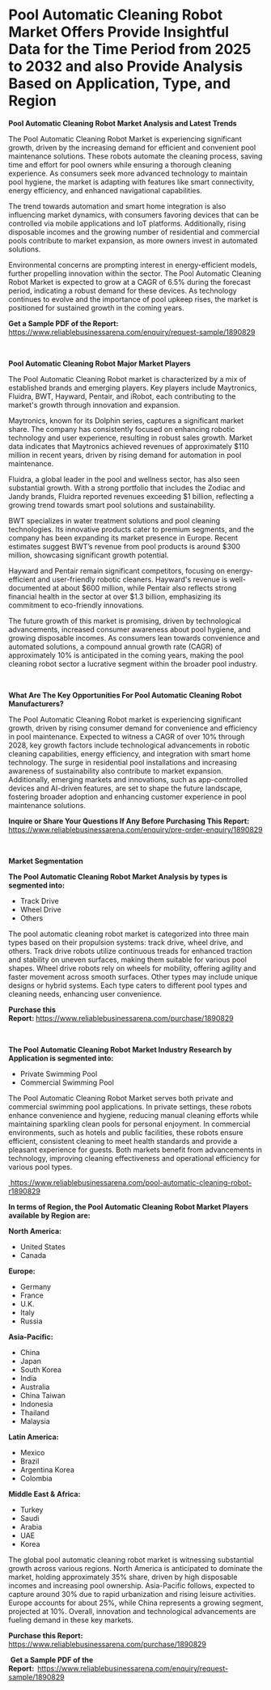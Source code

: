 <p><h1>Pool Automatic Cleaning Robot Market Offers Provide Insightful Data for the Time Period from 2025 to 2032 and also Provide Analysis Based on Application, Type, and Region</h1></p><p><strong>Pool Automatic Cleaning Robot Market Analysis and Latest Trends</strong></p>
<p><p>The Pool Automatic Cleaning Robot Market is experiencing significant growth, driven by the increasing demand for efficient and convenient pool maintenance solutions. These robots automate the cleaning process, saving time and effort for pool owners while ensuring a thorough cleaning experience. As consumers seek more advanced technology to maintain pool hygiene, the market is adapting with features like smart connectivity, energy efficiency, and enhanced navigational capabilities.</p><p>The trend towards automation and smart home integration is also influencing market dynamics, with consumers favoring devices that can be controlled via mobile applications and IoT platforms. Additionally, rising disposable incomes and the growing number of residential and commercial pools contribute to market expansion, as more owners invest in automated solutions. </p><p>Environmental concerns are prompting interest in energy-efficient models, further propelling innovation within the sector. The Pool Automatic Cleaning Robot Market is expected to grow at a CAGR of 6.5% during the forecast period, indicating a robust demand for these devices. As technology continues to evolve and the importance of pool upkeep rises, the market is positioned for sustained growth in the coming years.</p></p>
<p><strong>Get a Sample PDF of the Report:&nbsp;</strong> <a href="https://www.reliablebusinessarena.com/enquiry/request-sample/1890829?utm_campaign=3164&utm_medium=2&utm_source=Github&utm_content=ia&utm_term=12042025&utm_id=pool-automatic-cleaning-robot">https://www.reliablebusinessarena.com/enquiry/request-sample/1890829</a></p>
<p>&nbsp;</p>
<p><strong>Pool Automatic Cleaning Robot Major Market Players</strong></p>
<p><p>The Pool Automatic Cleaning Robot market is characterized by a mix of established brands and emerging players. Key players include Maytronics, Fluidra, BWT, Hayward, Pentair, and iRobot, each contributing to the market's growth through innovation and expansion.</p><p>Maytronics, known for its Dolphin series, captures a significant market share. The company has consistently focused on enhancing robotic technology and user experience, resulting in robust sales growth. Market data indicates that Maytronics achieved revenues of approximately $110 million in recent years, driven by rising demand for automation in pool maintenance.</p><p>Fluidra, a global leader in the pool and wellness sector, has also seen substantial growth. With a strong portfolio that includes the Zodiac and Jandy brands, Fluidra reported revenues exceeding $1 billion, reflecting a growing trend towards smart pool solutions and sustainability.</p><p>BWT specializes in water treatment solutions and pool cleaning technologies. Its innovative products cater to premium segments, and the company has been expanding its market presence in Europe. Recent estimates suggest BWT’s revenue from pool products is around $300 million, showcasing significant growth potential.</p><p>Hayward and Pentair remain significant competitors, focusing on energy-efficient and user-friendly robotic cleaners. Hayward's revenue is well-documented at about $600 million, while Pentair also reflects strong financial health in the sector at over $1.3 billion, emphasizing its commitment to eco-friendly innovations.</p><p>The future growth of this market is promising, driven by technological advancements, increased consumer awareness about pool hygiene, and growing disposable incomes. As consumers lean towards convenience and automated solutions, a compound annual growth rate (CAGR) of approximately 10% is anticipated in the coming years, making the pool cleaning robot sector a lucrative segment within the broader pool industry.</p></p>
<p>&nbsp;</p>
<p><strong>What Are The Key Opportunities For Pool Automatic Cleaning Robot Manufacturers?</strong></p>
<p><p>The Pool Automatic Cleaning Robot market is experiencing significant growth, driven by rising consumer demand for convenience and efficiency in pool maintenance. Expected to witness a CAGR of over 10% through 2028, key growth factors include technological advancements in robotic cleaning capabilities, energy efficiency, and integration with smart home technology. The surge in residential pool installations and increasing awareness of sustainability also contribute to market expansion. Additionally, emerging markets and innovations, such as app-controlled devices and AI-driven features, are set to shape the future landscape, fostering broader adoption and enhancing customer experience in pool maintenance solutions.</p></p>
<p><strong>Inquire or Share Your Questions If Any Before Purchasing This Report:</strong> <a href="https://www.reliablebusinessarena.com/enquiry/pre-order-enquiry/1890829?utm_campaign=3164&utm_medium=2&utm_source=Github&utm_content=ia&utm_term=12042025&utm_id=pool-automatic-cleaning-robot">https://www.reliablebusinessarena.com/enquiry/pre-order-enquiry/1890829</a></p>
<p>&nbsp;</p>
<p><strong>Market Segmentation</strong></p>
<p><strong>The Pool Automatic Cleaning Robot Market Analysis by types is segmented into:</strong></p>
<p><ul><li>Track Drive</li><li>Wheel Drive</li><li>Others</li></ul></p>
<p><p>The pool automatic cleaning robot market is categorized into three main types based on their propulsion systems: track drive, wheel drive, and others. Track drive robots utilize continuous treads for enhanced traction and stability on uneven surfaces, making them suitable for various pool shapes. Wheel drive robots rely on wheels for mobility, offering agility and faster movement across smooth surfaces. Other types may include unique designs or hybrid systems. Each type caters to different pool types and cleaning needs, enhancing user convenience.</p></p>
<p><strong>Purchase this Report:&nbsp;</strong><a href="https://www.reliablebusinessarena.com/purchase/1890829?utm_campaign=3164&utm_medium=2&utm_source=Github&utm_content=ia&utm_term=12042025&utm_id=pool-automatic-cleaning-robot">https://www.reliablebusinessarena.com/purchase/1890829</a></p>
<p>&nbsp;</p>
<p><strong>The Pool Automatic Cleaning Robot Market Industry Research by Application is segmented into:</strong></p>
<p><ul><li>Private Swimming Pool</li><li>Commercial Swimming Pool</li></ul></p>
<p><p>The Pool Automatic Cleaning Robot Market serves both private and commercial swimming pool applications. In private settings, these robots enhance convenience and hygiene, reducing manual cleaning efforts while maintaining sparkling clean pools for personal enjoyment. In commercial environments, such as hotels and public facilities, these robots ensure efficient, consistent cleaning to meet health standards and provide a pleasant experience for guests. Both markets benefit from advancements in technology, improving cleaning effectiveness and operational efficiency for various pool types.</p></p>
<p><a href="https://www.reliablebusinessarena.com/pool-automatic-cleaning-robot-r1890829?utm_campaign=3164&utm_medium=2&utm_source=Github&utm_content=ia&utm_term=12042025&utm_id=pool-automatic-cleaning-robot">&nbsp;https://www.reliablebusinessarena.com/pool-automatic-cleaning-robot-r1890829</a></p>
<p><strong>In terms of Region, the Pool Automatic Cleaning Robot Market Players available by Region are:</strong></p>
<p>
    <p> <strong> North America: </strong>
        <ul>
            <li>United States</li>
            <li>Canada</li>
        </ul>
        </p> 
    <p> <strong> Europe: </strong>
        <ul>
            <li>Germany</li>
            <li>France</li>
            <li>U.K.</li>
            <li>Italy</li>
            <li>Russia</li>
        </ul>
        </p> 
    <p> <strong> Asia-Pacific: </strong>
        <ul>
            <li>China</li>
            <li>Japan</li>
            <li>South Korea</li>
            <li>India</li>
            <li>Australia</li>
            <li>China Taiwan</li>
            <li>Indonesia</li>
            <li>Thailand</li>
            <li>Malaysia</li>
        </ul>
        </p> 
    <p> <strong> Latin America: </strong>
        <ul>
            <li>Mexico</li>
            <li>Brazil</li>
            <li>Argentina Korea</li>
            <li>Colombia</li>
        </ul>
        </p> 
    <p> <strong> Middle East & Africa: </strong>
        <ul>
            <li>Turkey</li>
            <li>Saudi</li>
            <li>Arabia</li>
            <li>UAE</li>
            <li>Korea</li>
        </ul>
    </p>
    </p>
<p><p>The global pool automatic cleaning robot market is witnessing substantial growth across various regions. North America is anticipated to dominate the market, holding approximately 35% share, driven by high disposable incomes and increasing pool ownership. Asia-Pacific follows, expected to capture around 30% due to rapid urbanization and rising leisure activities. Europe accounts for about 25%, while China represents a growing segment, projected at 10%. Overall, innovation and technological advancements are fueling demand in these key markets.</p></p>
<p><strong>Purchase this Report: </strong><a href="https://www.reliablebusinessarena.com/purchase/1890829?utm_campaign=3164&utm_medium=2&utm_source=Github&utm_content=ia&utm_term=12042025&utm_id=pool-automatic-cleaning-robot">https://www.reliablebusinessarena.com/purchase/1890829</a></p>
<p>&nbsp;<strong>Get a Sample PDF of the Report:&nbsp;&nbsp;</strong><a href="https://www.reliablebusinessarena.com/enquiry/request-sample/1890829?utm_campaign=3164&utm_medium=2&utm_source=Github&utm_content=ia&utm_term=12042025&utm_id=pool-automatic-cleaning-robot">https://www.reliablebusinessarena.com/enquiry/request-sample/1890829</a></p>
<p><strong></strong></p>
<p><p></p><p></p><p></p></p>